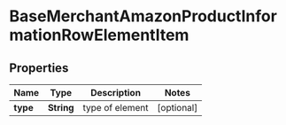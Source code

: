 # BaseMerchantAmazonProductInformationRowElementItem


## Properties

| Name | Type | Description | Notes |
|------------ | ------------- | ------------- | -------------|
**type** | **String** | type of element |[optional]|